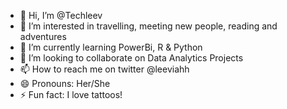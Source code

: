 - 👋 Hi, I’m @Techleev
- 👀 I’m interested in travelling, meeting new people, reading and adventures
- 🌱 I’m currently learning PowerBi, R & Python
- 💞️ I’m looking to collaborate on Data Analytics Projects
- 📫 How to reach me on twitter @leeviahh
- 😄 Pronouns: Her/She
- ⚡ Fun fact: I love tattoos!

<!---
Techleev/Techleev is a ✨ special ✨ repository because its `README.md` (this file) appears on your GitHub profile.
You can click the Preview link to take a look at your changes.
--->
